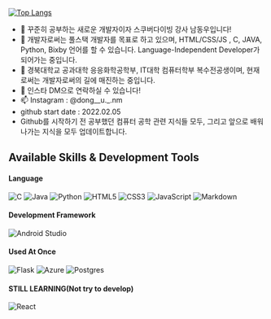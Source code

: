 [![Top Langs](https://github-readme-stats.vercel.app/api/top-langs/?username=WhalesBob&layout=compact)](https://github.com/anuraghazra/github-readme-stats)

- 👋 꾸준히 공부하는 새로운 개발자이자 스쿠버다이빙 강사 남동우입니다!
- 👀 개발자로써는 풀스택 개발자를 목표로 하고 있으며, HTML/CSS/JS , C, JAVA, Python, Bixby 언어를 할 수 있습니다. Language-Independent Developer가 되어가는 중입니다.
- 🌱 경북대학교 공과대학 응응화학공학부, IT대학 컴퓨터학부 복수전공생이며, 현재로써는 개발자로써의 길에 매진하는 중입니다.
- 💞️ 인스타 DM으로 연락하실 수 있습니다!
- 📫 Instagram : @dong__u._.nm
- github start date : 2022.02.05
- Github를 시작하기 전 공부했던 컴퓨터 공학 관련 지식들 모두, 그리고 앞으로 배워나가는 지식을 모두 업데이트합니다. 

## Available Skills & Development Tools

#### Language
![C](https://img.shields.io/badge/c-%2300599C.svg?style=for-the-badge&logo=c&logoColor=white)
![Java](https://img.shields.io/badge/java-%23ED8B00.svg?style=for-the-badge&logo=java&logoColor=white)
![Python](https://img.shields.io/badge/python-3670A0?style=for-the-badge&logo=python&logoColor=ffdd54)
![HTML5](https://img.shields.io/badge/html5-%23E34F26.svg?style=for-the-badge&logo=html5&logoColor=white)
![CSS3](https://img.shields.io/badge/css3-%231572B6.svg?style=for-the-badge&logo=css3&logoColor=white)
![JavaScript](https://img.shields.io/badge/javascript-%23323330.svg?style=for-the-badge&logo=javascript&logoColor=%23F7DF1E)
![Markdown](https://img.shields.io/badge/markdown-%23000000.svg?style=for-the-badge&logo=markdown&logoColor=white)

#### Development Framework
![Android Studio](https://img.shields.io/badge/Android%20Studio-3DDC84.svg?style=for-the-badge&logo=android-studio&logoColor=white)

#### Used At Once
![Flask](https://img.shields.io/badge/flask-%23000.svg?style=for-the-badge&logo=flask&logoColor=white)
![Azure](https://img.shields.io/badge/azure-%230072C6.svg?style=for-the-badge&logo=microsoftazure&logoColor=white)
![Postgres](https://img.shields.io/badge/postgres-%23316192.svg?style=for-the-badge&logo=postgresql&logoColor=white)

#### STILL LEARNING(Not try to develop)
![React](https://img.shields.io/badge/react-%2320232a.svg?style=for-the-badge&logo=react&logoColor=%2361DAFB)

<!---
WhalesBob/WhalesBob is a ✨ special ✨ repository because its `README.md` (this file) appears on your GitHub profile.
You can click the Preview link to take a look at your changes.
--->

